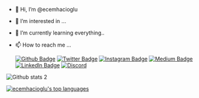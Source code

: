 - 👋 Hi, I’m @ecemhacioglu
- 👀 I’m interested in ...
- 🌱 I’m currently learning everything..
- 📫 How to reach me ...


   [![Github Badge](https://img.shields.io/badge/-Github-000?style=quare&labelColor=000&logo=Github&logoColor=white&link=link)](link) 
   [![Twitter Badge](https://img.shields.io/badge/-Twitter-00ADD8?style=flat-quare&labelColor=00ADD8&logo=Twitter&logoColor=white&link=link)](link)
[![Instagram Badge](https://img.shields.io/badge/-Instagram-C13584?style=flat-quare&labelColor=C13584&logo=instagram&logoColor=white&link=link)](link) 
[![Medium Badge](https://img.shields.io/badge/-Medium-757575?style=flat-quare&labelColor=757575&logo=Medium&logoColor=white&link=link)](link)
[![Linkedln Badge](https://img.shields.io/badge/-Linkedln-1177AA?style=flat-quare&labelColor=1177AA&logo=Linkedln&logoColor=white&link=link)](link)
[![Discord](https://img.shields.io/discord/591914197219016707.svg?label=&logo=discord&logoColor=ffffff&color=7389D8&labelColor=6A7EC2)](https://discord.gg/vpEv3HJ)





 
![Github stats 2](https://github-readme-stats.vercel.app/api?username=ecemhacioglu&show_icons=true&theme=radical)


[![ecemhacioglu's top languages](https://github-readme-stats.vercel.app/api/top-langs/?username=ecemhacioglu&theme=blue-green)](https://github.com/anuraghazra/github-readme-stats)


<!---
ecemhacioglu/ecemhacioglu is a ✨ special ✨ repository because its `README.md` (this file) appears on your GitHub profile.
You can click the Preview link to take a look at your changes.
--->
